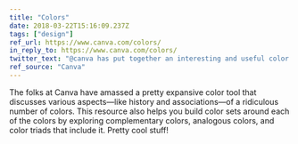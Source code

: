 ```yaml
---
title: "Colors"
date: 2018-03-22T15:16:09.237Z
tags: ["design"]
ref_url: https://www.canva.com/colors/
in_reply_to: https://www.canva.com/colors/
twitter_text: "@canva has put together an interesting and useful color exploration tool"
ref_source: "Canva"
---
```


The folks at Canva have amassed a pretty expansive color tool that discusses various aspects—like history and associations—of a ridiculous number of colors. This resource also helps you build color sets around each of the colors by exploring complementary colors, analogous colors, and color triads that include it. Pretty cool stuff!